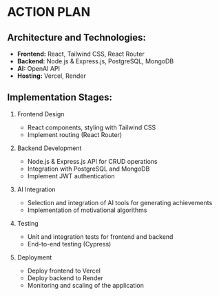 # ACTION PLAN

## Architecture and Technologies:

- **Frontend:** React, Tailwind CSS, React Router
- **Backend:** Node.js & Express.js, PostgreSQL, MongoDB
- **AI:** OpenAI API
- **Hosting:** Vercel, Render

## Implementation Stages:

1. Frontend Design

   - React components, styling with Tailwind CSS
   - Implement routing (React Router)

2. Backend Development

   - Node.js & Express.js API for CRUD operations
   - Integration with PostgreSQL and MongoDB
   - Implement JWT authentication

3. AI Integration

   - Selection and integration of AI tools for generating achievements
   - Implementation of motivational algorithms

4. Testing

   - Unit and integration tests for frontend and backend
   - End-to-end testing (Cypress)

5. Deployment

   - Deploy frontend to Vercel
   - Deploy backend to Render
   - Monitoring and scaling of the application
